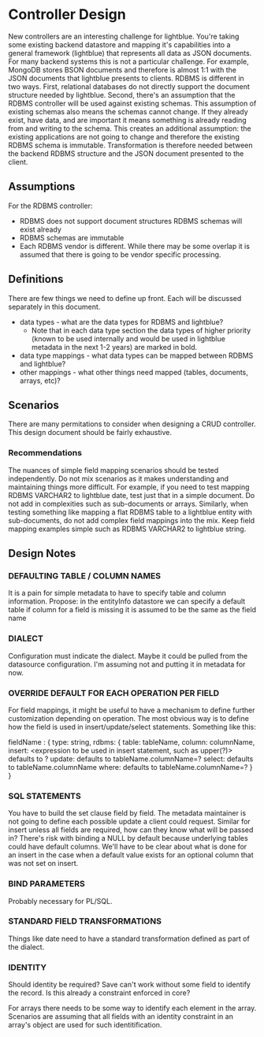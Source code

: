 # Controller Design
New controllers are an interesting challenge for lightblue.  You're taking some existing backend datastore and mapping it's capabilities into a general framework (lightblue) that represents all data as JSON documents.  For many backend systems this is not a particular challenge.  For example, MongoDB stores BSON documents and therefore is almost 1:1 with the JSON documents that lightblue presents to clients.  RDBMS is different in two ways.  First, relational databases do not directly support the document structure needed by lightblue.  Second, there's an assumption that the RDBMS controller will be used against existing schemas.  This assumption of existing schemas also means the schemas cannot change.  If they already exist, have data, and are important it means something is already reading from and writing to the schema.  This creates an additional assumption:  the existing applications are not going to change and therefore the existing RDBMS schema is immutable.  Transformation is therefore needed between the backend RDBMS structure and the JSON document presented to the client.

## Assumptions
For the RDBMS controller:
* RDBMS does not support document structures
RDBMS schemas will exist already
* RDBMS schemas are immutable
* Each RDBMS vendor is different.  While there may be some overlap it is assumed that there is going to be vendor specific processing.

## Definitions
There are few things we need to define up front.  Each will be discussed separately in this document.
* data types - what are the data types for RDBMS and lightblue?
    * Note that in each data type section the data types of higher priority (known to be used internally and would be used in lightblue metadata in the next 1-2 years) are marked in bold.
* data type mappings - what data types can be mapped between RDBMS and lightblue?
* other mappings - what other things need mapped (tables, documents, arrays, etc)?

## Scenarios
There are many permitations to consider when designing a CRUD controller.  This design document should be fairly exhaustive.

### Recommendations
The nuances of simple field mapping scenarios should be tested independently.  Do not mix scenarios as it makes understanding and maintaining things more difficult.  For example, if you need to test mapping RDBMS VARCHAR2 to lightblue date, test just that in a simple document.  Do not add in complexities such as sub-documents or arrays.  Similarly, when testing something like mapping a flat RDBMS table to a lightblue entity with sub-documents, do not add complex field mappings into the mix.  Keep field mapping examples simple such as RDBMS VARCHAR2 to lightblue string.

## Design Notes

### DEFAULTING TABLE / COLUMN NAMES
It is a pain for simple metadata to have to specify table and column information.  Propose:
in the entityInfo datastore we can specify a default table
if column for a field is missing it is assumed to be the same as the field name

### DIALECT
Configuration must indicate the dialect.  Maybe it could be pulled from the datasource configuration.  I'm assuming not and putting it in metadata for now.

### OVERRIDE DEFAULT FOR EACH OPERATION PER FIELD
For field mappings, it might be useful to have a mechanism to define further customization depending on operation. The most obvious way is to define how the field is used in insert/update/select statements. Something like this:

fieldName : {
  type: string,
  rdbms: {
      table: tableName,
      column: columnName,
      insert: <expression to be used in insert statement, such as upper(?)> defaults to ?
      update: <expression to be used in SET clause> defaults to tableName.columnName=?
      select: <expression to be used in projection> defaults to tableName.columnName
      where: <expression to be used in predicate> defaults to tableName.columnName=?
  }
}

### SQL STATEMENTS
You have to build the set clause field by field.  The metadata maintainer is not going to define each possible update a client could request.  Similar for insert unless all fields are required, how can they know what will be passed in?  There's risk with binding a NULL by default because underlying tables could have default columns.  We'll have to be clear about what is done for an insert in the case when a default value exists for an optional column that was not set on insert.

### BIND PARAMETERS
Probably necessary for PL/SQL.

### STANDARD FIELD TRANSFORMATIONS
Things like date need to have a standard transformation defined as part of the dialect.

### IDENTITY
Should identity be required?  Save can't work without some field to identify the record.  Is this already a constraint enforced in core?

For arrays there needs to be some way to identify each element in the array.  Scenarios are assuming that all fields with an identity constraint in an array's object are used for such identitification.
